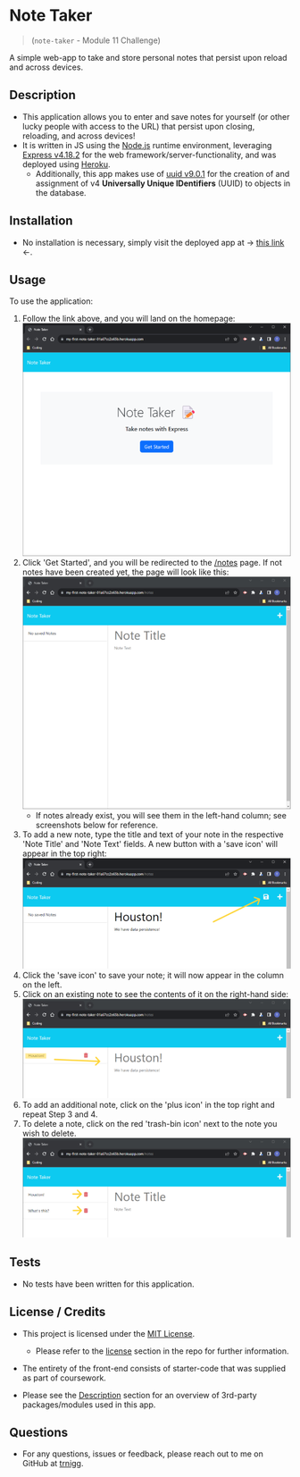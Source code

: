 # Note Taker
>(```note-taker``` - Module 11 Challenge) 

A simple web-app to take and store personal notes that persist upon reload and across devices.

## Description
- This application allows you to enter and save notes for yourself (or other lucky people with access to the URL) that persist upon closing, reloading, and across devices!
- It is written in JS using the [Node.js](https://nodejs.org/en) runtime environment, leveraging [Express v4.18.2](https://www.npmjs.com/package/express/v/4.18.2) for the web framework/server-functionality, and was deployed using [Heroku](https://heroku.com/).
    - Additionally, this app makes use of [uuid v9.0.1](https://www.npmjs.com/package/uuid/v/9.0.1) for the creation of and assignment of v4 **Universally Unique IDentifiers** (UUID) to objects in the database.

## Installation
- No installation is necessary, simply visit the deployed app at &rarr; [this link](https://my-first-note-taker-01a67cc2e65b.herokuapp.com/) &larr;.

## Usage
To use the application:
1. Follow the link above, and you will land on the homepage:  
![Screenshot showing a simple landing page with a 'Get Started' button in the center.](./public/assets/screenshots/landing-page.png)
2. Click 'Get Started', and you will be redirected to the [/notes](https://my-first-note-taker-01a67cc2e65b.herokuapp.com/notes) page. If not notes have been created yet, the page will look like this:  
![Screenshot showing page with two columns and fields where note information can be entered.](./public/assets/screenshots/getting-started.png)
    - If notes already exist, you will see them in the left-hand column; see screenshots below for reference.
3. To add a new note, type the title and text of your note in the respective 'Note Title' and 'Note Text' fields. A new button with a 'save icon' will appear in the top right:  
![Screenshot representing a note being entered, with an arrow to highlight the save button in the top-right.](./public/assets/screenshots/save-note.png)
4. Click the 'save icon' to save your note; it will now appear in the column on the left.
5. Click on an existing note to see the contents of it on the right-hand side:  
![Annotated screenshot depicting a saved note on the left being clicked and data being shown on the right.](./public/assets/screenshots/saved-note.png)
6. To add an additional note, click on the 'plus icon' in the top right and repeat Step 3 and 4.
7. To delete a note, click on the red 'trash-bin icon' next to the note you wish to delete.  
![Annotated screenshot with arrows pointing toward red trash-can symbols on the left column, next to save notes.](./public/assets/screenshots/delete-note.png)

## Tests 
- No tests have been written for this application.

## License / Credits
- This project is licensed under the [MIT License](https://choosealicense.com/licenses/mit).
    - Please refer to the [license](./LICENSE) section in the repo for further information.  

- The entirety of the front-end consists of starter-code that was supplied as part of coursework.  

- Please see the [Description](#description) section for an overview of 3rd-party packages/modules used in this app.  

## Questions
- For any questions, issues or feedback, please reach out to me on GitHub at [trnigg](https://github.com/trnigg/).